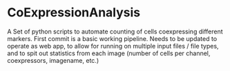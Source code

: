 # CoExpressionAnalysis

A Set of python scripts to automate counting of cells coexpressing different markers. First commit is a basic working pipeline. 
Needs to be updated to operate as web app, to allow for running on multiple input files / file types, and to spit out
statistics from each image (number of cells per channel, coexpressors, imagename, etc.)
